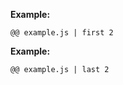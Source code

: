 <!--< first -->

**Example:**

```
@@ example.js | first 2
```

<!--< last -->

**Example:**

```
@@ example.js | last 2

```

<!--< -->
